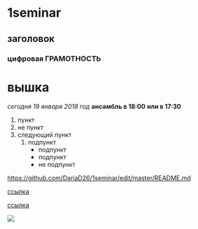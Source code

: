 # 1seminar
## заголовок
### цифровая ГРАМОТНОСТЬ
# вышка

*сегодня 19 января* _2018 год_
**ансамбль в 18:00** __или в 17:30__
1. пункт
2. не пункт
3. следующий пункт
    1. подпункт
		+ подпункт
		- подпункт
		* не подпункт
		
https://github.com/DariaD26/1seminar/edit/master/README.md

[ссылка](http://atrium.su/)

[ссылка](http://atrium.su/ "комментарий")

![](https://cs8.pikabu.ru/post_img/2016/01/18/5/1453101874187862206.jpg)
